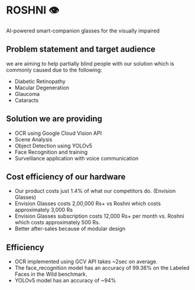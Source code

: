 # ROSHNI 👁️

AI-powered smart-companion glasses for the visually impaired

## Problem statement and target audience
we are aiming to help partially blind people with our solution which is commonly caused due to the following:
* Diabetic Retinopathy
* Macular Degeneration
* Glaucoma
* Cataracts

## Solution we are providing
* OCR using Google Cloud Vision API
* Scene Analysis
* Object Detection using YOLOv5
* Face Recognition and training
* Surveillance application with voice communication

## Cost efficiency of our hardware
* Our product costs just 1.4% of what our competitors do. (Envision Glasses)
* Envision Glasses costs 2,00,000 Rs+ vs Roshni which costs approximately 3,000 Rs
* Envision Glasses subscription costs 12,000 Rs+ per month vs. Roshni which costs approximately 500 Rs.
* Better after-sales because of modular design

## Efficiency
* OCR implemented using GCV API takes ~2sec on average.
* The face_recognition model has an accuracy of 99.38% on the Labeled Faces in the Wild benchmark.
* YOLOv5 model has an accuracy of ~94%
